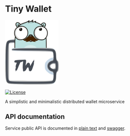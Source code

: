 # Tiny Wallet

<img src="/logo.png" alt="Tiny Wallet" title="Tiny Wallet" width="35%" />

[![License](https://img.shields.io/badge/license-MIT-blue.svg)](https://github.com/ilyakaznacheev/tiny-wallet/blob/master/LICENSE)

A simplistic and minimalistic distributed wallet microservice

## API documentation

Service public API is documented in [plain text](/api/api.md) and [swagger](/api/swagger.yml).
